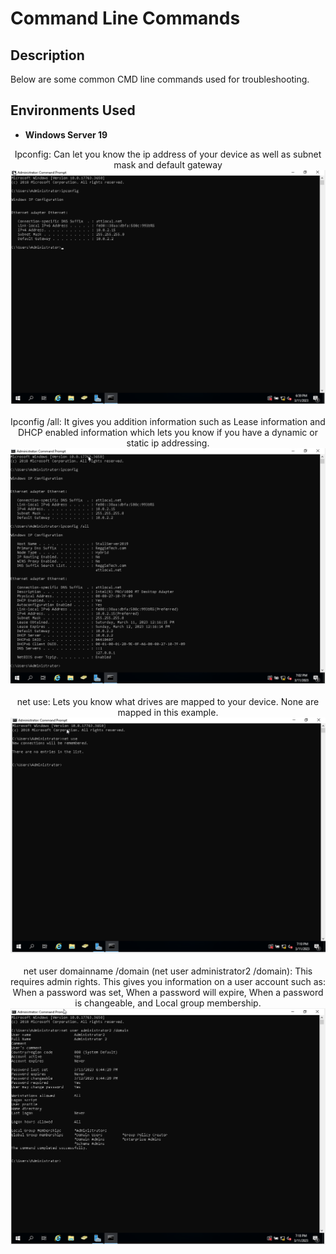 <h1>Command Line Commands </h1>



<h2>Description</h2>
Below are some common CMD line commands used for troubleshooting.
<br />




<h2>Environments Used </h2>

- <b>Windows Server 19</b> 



<p align="center">
Ipconfig: Can let you know the ip address of your device as well as subnet mask and default gateway<br/>
<img src="https://github.com/Rastallworth1/Command-Line-Commands/blob/main/Screenshot%20ipconfig.png"/>
<br />


<br />
Ipconfig  /all: It gives you addition information such as Lease information and DHCP enabled information which lets you know if you have a dynamic or static ip addressing. <br/>
<img src="https://github.com/Rastallworth1/Command-Line-Commands/blob/main/Screenshot%20ipconfig%20_all.png"/>
<br />


<br />
net use: Lets you know what drives are mapped to your device.  None are mapped in this example.   <br/>
<img src="https://github.com/Rastallworth1/Command-Line-Commands/blob/main/Screenshot%20net%20use.png"/>
<br />


<br />
net user domainname  /domain (net user administrator2  /domain): This requires admin rights. This gives you information on a user account such as: When a password was set, When a password will expire, When a password is changeable, and Local group membership.<br/>
<img src="https://github.com/Rastallworth1/Command-Line-Commands/blob/main/net%20user%20domain.png"/>
<br /> 







